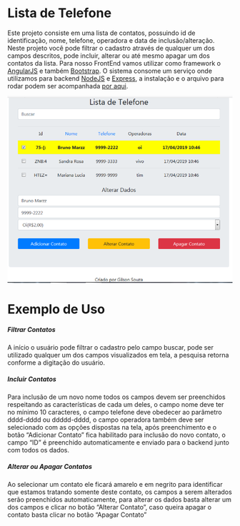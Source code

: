# Lista de Telefone

 Este projeto consiste em uma lista de contatos, possuindo id de identificação, nome, telefone, operadora e data de inclusão/alteração.
 Neste projeto você pode filtrar o cadastro através de qualquer um dos campos descritos, pode incluir, alterar ou até mesmo apagar um dos contatos da lista. 
 Para nosso FrontEnd vamos utilizar como framework o [AngularJS](https://angularjs.org/) e também [Bootstrap]( https://getbootstrap.com/docs/4.1/getting-started/download/).
 O sistema consome um serviço onde utilizamos para backend [NodeJS](https://nodejs.org/en/download/) e [Express]( https://expressjs.com/pt-br/starter/installing.html), a instalação e o arquivo para rodar podem ser acompanhada [por aqui]( https://github.com/gilsonroberto/testePP/tree/master/backend).
 
![](https://github.com/gilsonroberto/testePP/blob/master/backend/header.PNG)
 
# Exemplo de Uso

##### Filtrar Contatos
 A início o usuário pode filtrar o cadastro pelo campo buscar, pode ser utilizado qualquer um dos campos visualizados em tela, a pesquisa retorna conforme a digitação do usuário. 
 
##### Incluir Contatos
 Para inclusão de um novo nome todos os campos devem ser preenchidos respeitando as características de cada um deles, o campo nome deve ter no mínimo 10 caracteres, o campo telefone deve obedecer ao parâmetro dddd-dddd ou ddddd-dddd, o campo operadora também deve ser selecionado com as opções dispostas na tela, após preenchimento e o botão “Adicionar Contato” fica habilitado para inclusão do novo contato, o campo “ID” é preenchido automaticamente e enviado para o backend junto com todos os dados.
 
 ##### Alterar ou Apagar Contatos
 Ao selecionar um contato ele ficará amarelo e em negrito para identificar que estamos tratando somente deste contato, os campos a serem alterados serão preenchidos automaticamente, para alterar os dados basta alterar um dos campos e clicar no botão “Alterar Contato”, caso queira apagar o contato basta clicar no botão “Apagar Contato”

  
